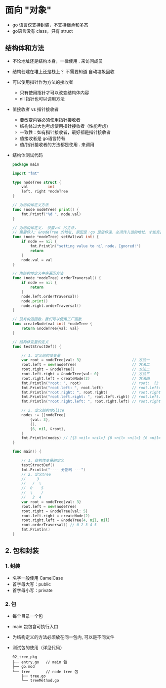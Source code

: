 # 面向 "对象"
- go 语言仅支持封装，不支持继承和多态
- go语言没有 class，只有 struct
## 结构体和方法
- 不论地址还是结构本身，一律使用 . 来访问成员
- 结构创建在堆上还是栈上？ 不需要知道 自动垃圾回收
- 可以使用指针作为方法的接收者
    - 只有使用指针才可以改变结构体内容
    - nil 指针也可以调用方法
    
- 值接收者 vs 指针接收者
  - 要改变内容必须使用指针接收者
  - 结构体过大也考虑使用指针接收者（性能考虑）
  - 一致性：如有指针接收者，最好都是指针接收者
  - 值接收者是 go语言特有
  - 值/指针接收者的方法都是使用 . 来调用
- 结构体测试代码
    ```go
    package main
    
    import "fmt"
    
    type nodeTree struct {
    	val         int
    	left, right *nodeTree
    }
    
    // 为结构体定义方法
    func (node nodeTree) print() {
    	fmt.Printf("%d ", node.val)
    }
    
    // 为结构体定义， 设置val 的方法，
    // 需要传入: &nodeTree 的地址, 原因是：go 是值传递，必须传入值的地址，才能真正修改入参
    func (node *nodeTree) setVal(val int) {
    	if node == nil {
    		fmt.Println("setting value to nil node. Ignored!")
    		return
    	}
    	node.val = val
    }
    
    // 为结构体定义中序遍历方法
    func (node *nodeTree) orderTraversal() {
    	if node == nil {
    		return
    	}
    	node.left.orderTraversal()
    	node.print()
    	node.right.orderTraversal()
    }
    
    // 没有构造函数，我们可以使用工厂函数
    func createNode(val int) *nodeTree {
    	return &nodeTree{val: val}
    }
    
    // 结构体变量的定义
    func testStructDef() {
    
    	// 1. 定义结构体变量
    	var root = nodeTree{val: 3}                       // 方法一
    	root.left = new(nodeTree)                         // 方法二
    	root.right = &nodeTree{}                          // 方法二
    	root.left.right = &nodeTree{val: 0}               // 方法三
    	root.right.left = createNode(2)                   // 方法四
    	fmt.Println("root: ", root)                       // root:  {3 0xc00000c080 0xc00000c0a0}
    	fmt.Println("root.left: ", root.left)             // root.left:  &{0 <nil> 0xc00000c0c0}
    	fmt.Println("root.right: ", root.right)           // root.right:  &{0 0xc00000c0e0 <nil>}
    	fmt.Println("root.left.right: ", root.left.right) // root.left.right:  &{0 <nil> <nil>}
    	fmt.Println("root.right.left: ", root.right.left) // root.right.left:  &{2 <nil> <nil>}
    
    	// 2. 定义结构体Slice
    	nodes := []nodeTree{
    		{val: 3},
    		{},
    		{6, nil, &root},
    	}
    	fmt.Println(nodes) // [{3 <nil> <nil>} {0 <nil> <nil>} {6 <nil> 0xc00000c060}]
    }
    
    func main() {
    
    	// 1. 结构体变量的定义
    	testStructDef()
    	fmt.Println("---- 分割线 ---")
    	// 2. 定义tree
    	//     3
    	//   /  \
    	//  0    5
    	//  \    /
    	//   2  4
    	var root = nodeTree{val: 3}
    	root.left = new(nodeTree)
    	root.right = &nodeTree{val: 5}
    	root.left.right = createNode(2)
    	root.right.left = &nodeTree{4, nil, nil}
    	root.orderTraversal() // 0 2 3 4 5
    	fmt.Println()
    }
    ```
 
 ## 2. 包和封装
### 1. 封装
- 名字一般使用 CamelCase
- 首字母大写：public
- 首字母小写：private
### 2. 包
- 每个目录一个包
- main 包包含可执行入口
- 为结构定义的方法必须放在同一包内, 可以是不同文件

- 测试包的使用（详见代码）
    ```
    02_tree_pkg    
    ├── entry.go   // main 包
    ├── go.mod
    └── tree       // node tree 包
        ├── tree.go
        └── treeMethod.go
    ```

 